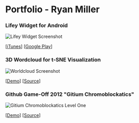 # Portfolio - Ryan Miller

### Lifey Widget for Android 

![Lifey Widget Screenshot](http://rozifus.github.io/rozifus-resume/img/lifey_widget.png)

[[iTunes](https://itunes.apple.com/au/app/lifey-widget-life-percent/id1070478026?mt=8)] [[Google Play](https://play.google.com/store/apps/details?id=com.rozifus.android.lifeywidget&hl=en)]

### 3D Wordcloud for t-SNE Visualization

![Worldcloud Screenshot](http://rozifus.github.io/wordcloud/screen.jpg)

[[Demo](http://rozifus.github.io/wordcloud)] [[Source](https://github.com/rozifus/wordcloud)]

### Github Game-Off 2012 "Gitium Chromoblockatics"

![Gitium Chromoblockatics Level One](http://rozifus.github.com/game-off-2012/img/one.png)

[[Demo](http://rozifus.github.io/game-off-2012/simple.html)] [[Source](https://github.com/rozifus/game-off-2012)]


